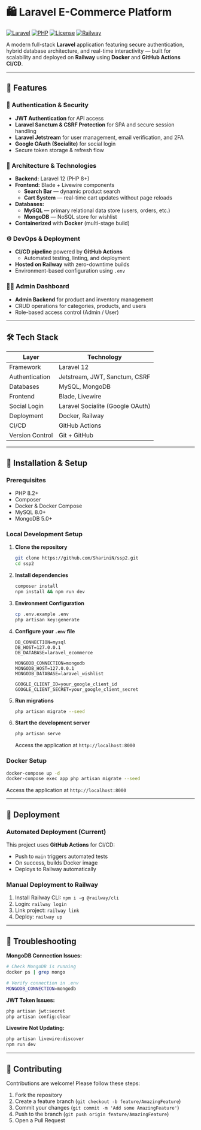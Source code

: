 # 🛍️ Laravel E-Commerce Platform

[![Laravel](https://img.shields.io/badge/Laravel-12-red.svg)](https://laravel.com)
[![PHP](https://img.shields.io/badge/PHP-8.2+-blue.svg)](https://php.net)
[![License](https://img.shields.io/badge/License-MIT-green.svg)](LICENSE)
[![Railway](https://img.shields.io/badge/Deployed%20on-Railway-blueviolet.svg)](https://railway.app)

A modern full-stack **Laravel** application featuring secure authentication, hybrid database architecture, and real-time interactivity — built for scalability and deployed on **Railway** using **Docker** and **GitHub Actions CI/CD**.

---

## 🚀 Features

### 🔐 Authentication & Security
- **JWT Authentication** for API access  
- **Laravel Sanctum & CSRF Protection** for SPA and secure session handling  
- **Laravel Jetstream** for user management, email verification, and 2FA  
- **Google OAuth (Socialite)** for social login  
- Secure token storage & refresh flow  

### 🧩 Architecture & Technologies
- **Backend:** Laravel 12 (PHP 8+)  
- **Frontend:** Blade + Livewire components  
  - **Search Bar** — dynamic product search  
  - **Cart System** — real-time cart updates without page reloads  
- **Databases:**  
  - **MySQL** — primary relational data store (users, orders, etc.)  
  - **MongoDB** — NoSQL store for wishlist 
- **Containerized** with **Docker** (multi-stage build)  

### ⚙️ DevOps & Deployment
- **CI/CD pipeline** powered by **GitHub Actions**  
  - Automated testing, linting, and deployment  
- **Hosted on Railway** with zero-downtime builds  
- Environment-based configuration using `.env`  

### 🧑‍💼 Admin Dashboard
- **Admin Backend** for product and inventory management  
- CRUD operations for categories, products, and users  
- Role-based access control (Admin / User)  

---

## 🛠️ Tech Stack

| Layer | Technology |
|-------|-------------|
| Framework | Laravel 12 |
| Authentication | Jetstream, JWT, Sanctum, CSRF |
| Databases | MySQL, MongoDB |
| Frontend | Blade, Livewire |
| Social Login | Laravel Socialite (Google OAuth) |
| Deployment | Docker, Railway |
| CI/CD | GitHub Actions |
| Version Control | Git + GitHub |

---

## 🔧 Installation & Setup

### Prerequisites
- PHP 8.2+
- Composer
- Docker & Docker Compose
- MySQL 8.0+
- MongoDB 5.0+

### Local Development Setup

1. **Clone the repository**
   ```bash
   git clone https://github.com/ShariniN/ssp2.git
   cd ssp2
   ```

2. **Install dependencies**
   ```bash
   composer install
   npm install && npm run dev
   ```

3. **Environment Configuration**
   ```bash
   cp .env.example .env
   php artisan key:generate
   ```

4. **Configure your `.env` file**
   ```env
   DB_CONNECTION=mysql
   DB_HOST=127.0.0.1
   DB_DATABASE=laravel_ecommerce
   
   MONGODB_CONNECTION=mongodb
   MONGODB_HOST=127.0.0.1
   MONGODB_DATABASE=laravel_wishlist
   
   GOOGLE_CLIENT_ID=your_google_client_id
   GOOGLE_CLIENT_SECRET=your_google_client_secret
   ```

5. **Run migrations**
   ```bash
   php artisan migrate --seed
   ```

6. **Start the development server**
   ```bash
   php artisan serve
   ```

   Access the application at `http://localhost:8000`

### Docker Setup

```bash
docker-compose up -d
docker-compose exec app php artisan migrate --seed
```

Access the application at `http://localhost:8000`

---

## 🚢 Deployment

### Automated Deployment (Current)
This project uses **GitHub Actions** for CI/CD:
- Push to `main` triggers automated tests
- On success, builds Docker image
- Deploys to Railway automatically

### Manual Deployment to Railway

1. Install Railway CLI: `npm i -g @railway/cli`
2. Login: `railway login`
3. Link project: `railway link`
4. Deploy: `railway up`

---

## 🐛 Troubleshooting

**MongoDB Connection Issues:**
```bash
# Check MongoDB is running
docker ps | grep mongo

# Verify connection in .env
MONGODB_CONNECTION=mongodb
```

**JWT Token Issues:**
```bash
php artisan jwt:secret
php artisan config:clear
```

**Livewire Not Updating:**
```bash
php artisan livewire:discover
npm run dev
```

---

## 🤝 Contributing

Contributions are welcome! Please follow these steps:

1. Fork the repository
2. Create a feature branch (`git checkout -b feature/AmazingFeature`)
3. Commit your changes (`git commit -m 'Add some AmazingFeature'`)
4. Push to the branch (`git push origin feature/AmazingFeature`)
5. Open a Pull Request



